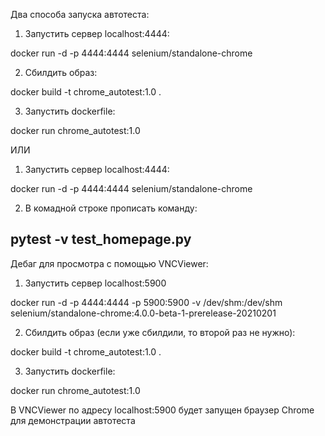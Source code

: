 Два способа запуска автотеста:
1) Запустить сервер localhost:4444: 

docker run -d -p 4444:4444 selenium/standalone-chrome

2) Сбилдить образ:

docker build -t chrome_autotest:1.0 . 

3) Запустить dockerfile:

docker run chrome_autotest:1.0

ИЛИ

1) Запустить сервер localhost:4444: 

docker run -d -p 4444:4444 selenium/standalone-chrome

2) В комадной строке прописать команду:

pytest -v test_homepage.py
----------------------------------------------
Дебаг для просмотра с помощью VNCViewer:
1) Запустить сервер localhost:5900

docker run -d -p 4444:4444 -p 5900:5900 -v /dev/shm:/dev/shm selenium/standalone-chrome:4.0.0-beta-1-prerelease-20210201

2) Сбилдить образ (если уже сбилдили, то второй раз не нужно):

docker build -t chrome_autotest:1.0 . 

3) Запустить dockerfile:

docker run chrome_autotest:1.0

В VNCViewer по адресу localhost:5900 будет запущен браузер Chrome для демонстрации автотеста
